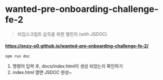# wanted-pre-onboarding-challenge-fe-2

> 타입스크립트 습득을 위한 챌린지 (with JSDOC)

#### https://enzy-o0.github.io/wanted-pre-onboarding-challenge-fe-2/

```
npm run doc
```

1. 명령어 입력 후, docs/index.html이 생성 되었는지 확인하기
2. index.html 열면 JSDOC 완성~
